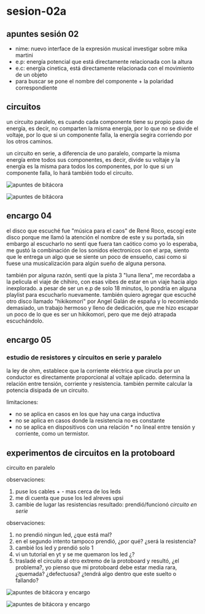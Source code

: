 # sesion-02a

## apuntes sesión 02

* nime: nuevo interface de la expresión musical
investigar sobre mika martini
* e.p: energía potencial que está directamente relacionada con la altura
* e.c: energía cinetica, está directamente relacionada con el movimiento de un objeto
* para buscar se pone el nombre del componente + la polaridad correspondiente

## circuitos

un circuito paralelo, es cuando cada componente tiene su propio paso de energía, es decir, no comparten la misma energía, por lo que no se divide el voltaje, por lo que si un componente falla, la energía segira corriendo por los otros caminos.

un circuito en serie, a diferencia de uno paralelo, comparte la misma energía entre todos sus componentes, es decir, divide su voltaje y la energía es la misma para todos los componentes, por lo que si un componente falla, lo hará también todo el circuito.

![apuntes de bitácora](https://github.com/user-attachments/assets/c32eb002-7ac3-48d2-bad1-507944c7439d)

![apuntes de bitácora](https://github.com/user-attachments/assets/0e5717be-b900-4c2d-9700-e37192d80365)

## encargo 04  

el disco que escuché fue "música para el caos" de René Roco, escogí este disco porque me llamó la atención el nombre de este y su portada, sin embargo al escucharlo no sentí que fuera tan caótico como yo lo esperaba, me gustó la combinación de los sonidos electronicos con el arpa, siento que le entrega un algo que se siente un poco de ensueño, casi como si fuese una musicalización para algún sueño de alguna persona.

también por alguna razón, senti que la pista 3 "luna llena", me recordaba a la pelicula el viaje de chihiro, con esas vibes de estar en un viaje hacia algo inexplorado. a pesar de ser un e.p de solo 18 minutos, lo pondria en alguna playlist para escucharlo nuevamente. también quiero agregar que escuché otro disco llamado "hikikomori" por Angel Galán de españa y lo recomiendo demasiado, un trabajo hermoso y lleno de dedicación, que me hizo escapar un poco de lo que es ser un hikikomori, pero que me dejó atrapada escuchándolo.

## encargo 05

### estudio de resistores y circuitos en serie y paralelo

la ley de ohm, establece que la corriente eléctrica que cirucla por un conductor es directamente proporcional al voltaje aplicado. determina la relación entre tensión, corriente y resistencia. también permite calcular la potencia disipada de un circuito.

limitaciones:

* no se aplica en casos en los que hay una carga inductiva
* no se aplica en casos donde la resistencia no es constante
* no se aplica en dispositivos con una relación * no lineal entre tensión y corriente, como un termistor.

## experimentos de circuitos en la protoboard

circuito en paralelo

observaciones:

1. puse los cables + - mas cerca de los leds
2. me di cuenta que puse los led alreves upsi
3. cambie de lugar las resistencias
resultado: prendió/funcionó
_circuito en serie_

observaciones:

1. no prendió ningun led, ¿que está mal?
2. en el segundo intento tampoco prendió, ¿por qué? ¿será la resistencia?
3. cambié los led y prendió solo 1
4. vi un tutorial en yt y se me quemaron los led ¿?
5. trasladé el circuito al otro extremo de la protoboard y resultó, ¿el problema?, yo pienso que mi protoboard debe estar media rara, ¿quemada? ¿defectuosa? ¿tendrá algo dentro que este suelto o fallando?

![apuntes de bitácora y encargo](https://github.com/user-attachments/assets/1be52381-6c50-4f7d-b27c-fce28fdc6c15)

![apuntes de bitácora y encargo](https://github.com/user-attachments/assets/0b6146c8-55a6-42a6-889a-610cbf19fabd)
